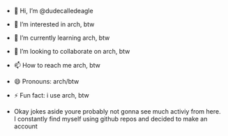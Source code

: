 - 👋 Hi, I’m @dudecalledeagle
- 👀 I’m interested in arch, btw
- 🌱 I’m currently learning arch, btw
- 💞️ I’m looking to collaborate on arch, btw
- 📫 How to reach me arch, btw
- 😄 Pronouns: arch/btw
- ⚡ Fun fact: i use arch, btw

- Okay jokes aside youre probably not gonna see much activiy from here. I constantly find myself using github repos and decided to make an account

<!---
dudecalledeagle/dudecalledeagle is a ✨ special ✨ repository because its `README.md` (this file) appears on your GitHub profile.
You can click the Preview link to take a look at your changes.
--->
